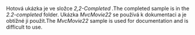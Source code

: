 <span data-ttu-id="33644-101">Hotová ukázka je ve složce *2,2-Completed* .</span><span class="sxs-lookup"><span data-stu-id="33644-101">The completed sample is in the *2.2-completed* folder.</span></span> <span data-ttu-id="33644-102">Ukázka *MvcMovie22* se používá k dokumentaci a je obtížné ji použít.</span><span class="sxs-lookup"><span data-stu-id="33644-102">The *MvcMovie22* sample is used for documentation and is difficult to use.</span></span>